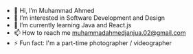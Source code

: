 - 👋 Hi, I’m Muhammad Ahmed
- 👀 I’m interested in Software Development and Design
- 🌱 I’m currently learning Java and React.js
- 📫 How to reach me muhammadahmedjanjua.02@gmail.com
- ⚡ Fun fact: I'm a part-time photographer / videographer

<!---
muhammad-ahmed-janjua/muhammad-ahmed-janjua is a ✨ special ✨ repository because its `README.md` (this file) appears on your GitHub profile.
You can click the Preview link to take a look at your changes.
--->
